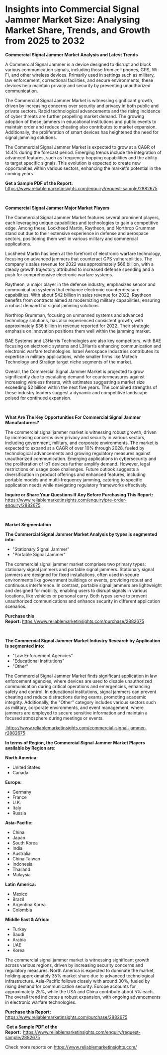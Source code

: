 <p><h1>Insights into Commercial Signal Jammer Market Size: Analysing Market Share, Trends, and Growth from 2025 to 2032</h1></p><p><strong>Commercial Signal Jammer Market Analysis and Latest Trends</strong></p>
<p><p>A Commercial Signal Jammer is a device designed to disrupt and block various communication signals, including those from cell phones, GPS, Wi-Fi, and other wireless devices. Primarily used in settings such as military, law enforcement, correctional facilities, and secure environments, these devices help maintain privacy and security by preventing unauthorized communication.</p><p>The Commercial Signal Jammer Market is witnessing significant growth, driven by increasing concerns over security and privacy in both public and private sectors. Rapid technological advancements and the rising incidence of cyber threats are further propelling market demand. The growing adoption of these jammers in educational institutions and public events to maintain order and reduce cheating also contributes to market expansion. Additionally, the proliferation of smart devices has heightened the need for signal jamming solutions.</p><p>The Commercial Signal Jammer Market is expected to grow at a CAGR of 14.4% during the forecast period. Emerging trends include the integration of advanced features, such as frequency-hopping capabilities and the ability to target specific signals. This evolution is expected to create new opportunities within various sectors, enhancing the market's potential in the coming years.</p></p>
<p><strong>Get a Sample PDF of the Report:&nbsp;</strong> <a href="https://www.reliablemarketinsights.com/enquiry/request-sample/2882675?utm_campaign=3200&utm_medium=2&utm_source=Github&utm_content=ia&utm_term=13032025&utm_id=commercial-signal-jammer">https://www.reliablemarketinsights.com/enquiry/request-sample/2882675</a></p>
<p>&nbsp;</p>
<p><strong>Commercial Signal Jammer Major Market Players</strong></p>
<p><p>The Commercial Signal Jammer Market features several prominent players, each leveraging unique capabilities and technologies to gain a competitive edge. Among these, Lockheed Martin, Raytheon, and Northrop Grumman stand out due to their extensive experience in defense and aerospace sectors, positioning them well in various military and commercial applications.</p><p>Lockheed Martin has been at the forefront of electronic warfare technology, focusing on advanced jammers that counteract GPS vulnerabilities. The company's sales revenue for 2022 was approximately $66 billion, with a steady growth trajectory attributed to increased defense spending and a push for comprehensive electronic warfare systems.</p><p>Raytheon, a major player in the defense industry, emphasizes sensor and communication systems that enhance electronic countermeasure capabilities. With about $42 billion in sales revenue for 2022, Raytheon benefits from contracts aimed at modernizing military capabilities, ensuring a robust demand for signal jamming solutions.</p><p>Northrop Grumman, focusing on unmanned systems and advanced technology solutions, has also experienced consistent growth, with approximately $36 billion in revenue reported for 2022. Their strategic emphasis on innovation positions them well within the jamming market.</p><p>BAE Systems and L3Harris Technologies are also key competitors, with BAE focusing on electronic systems and L3Harris enhancing communication and electronic warfare technologies. Israel Aerospace Industries contributes its expertise in military applications, while smaller firms like Mctech Technology and Stratign target niche segments of the market.</p><p>Overall, the Commercial Signal Jammer Market is projected to grow significantly due to escalating demand for countermeasures against increasing wireless threats, with estimates suggesting a market size exceeding $2 billion within the next five years. The combined strengths of these industry leaders suggest a dynamic and competitive landscape poised for continued expansion.</p></p>
<p>&nbsp;</p>
<p><strong>What Are The Key Opportunities For Commercial Signal Jammer Manufacturers?</strong></p>
<p><p>The commercial signal jammer market is witnessing robust growth, driven by increasing concerns over privacy and security in various sectors, including government, military, and corporate environments. The market is expected to expand at a CAGR of over 10% through 2028, fueled by technological advancements and growing regulatory measures against unauthorized communication. Emerging applications in cybersecurity and the proliferation of IoT devices further amplify demand. However, legal restrictions on usage pose challenges. Future outlook suggests a diversification in product offerings and enhanced features, including portable models and multi-frequency jamming, catering to specific application needs while navigating regulatory frameworks effectively.</p></p>
<p><strong>Inquire or Share Your Questions If Any Before Purchasing This Report:</strong> <a href="https://www.reliablemarketinsights.com/enquiry/pre-order-enquiry/2882675?utm_campaign=3200&utm_medium=2&utm_source=Github&utm_content=ia&utm_term=13032025&utm_id=commercial-signal-jammer">https://www.reliablemarketinsights.com/enquiry/pre-order-enquiry/2882675</a></p>
<p>&nbsp;</p>
<p><strong>Market Segmentation</strong></p>
<p><strong>The Commercial Signal Jammer Market Analysis by types is segmented into:</strong></p>
<p><ul><li>"Stationary Signal Jammer"</li><li>"Portable Signal Jammer"</li></ul></p>
<p><p>The commercial signal jammer market comprises two primary types: stationary signal jammers and portable signal jammers. Stationary signal jammers are designed for fixed installations, often used in secure environments like government buildings or events, providing robust and continuous interference. In contrast, portable signal jammers are lightweight and designed for mobility, enabling users to disrupt signals in various locations, like vehicles or personal carry. Both types serve to prevent unauthorized communications and enhance security in different application scenarios.</p></p>
<p><strong>Purchase this Report:&nbsp;</strong><a href="https://www.reliablemarketinsights.com/purchase/2882675?utm_campaign=3200&utm_medium=2&utm_source=Github&utm_content=ia&utm_term=13032025&utm_id=commercial-signal-jammer">https://www.reliablemarketinsights.com/purchase/2882675</a></p>
<p>&nbsp;</p>
<p><strong>The Commercial Signal Jammer Market Industry Research by Application is segmented into:</strong></p>
<p><ul><li>"Law Enforcement Agencies"</li><li>"Educational Institutions"</li><li>"Other"</li></ul></p>
<p><p>The Commercial Signal Jammer Market finds significant application in law enforcement agencies, where devices are used to disable unauthorized communication during critical operations and emergencies, enhancing safety and control. In educational institutions, signal jammers can prevent cheating and reduce distractions during exams, promoting academic integrity. Additionally, the "Other" category includes various sectors such as military, corporate environments, and event management, where jammers are employed to secure sensitive information and maintain a focused atmosphere during meetings or events.</p></p>
<p><a href="https://www.reliablemarketinsights.com/commercial-signal-jammer-r2882675?utm_campaign=3200&utm_medium=2&utm_source=Github&utm_content=ia&utm_term=13032025&utm_id=commercial-signal-jammer">&nbsp;https://www.reliablemarketinsights.com/commercial-signal-jammer-r2882675</a></p>
<p><strong>In terms of Region, the Commercial Signal Jammer Market Players available by Region are:</strong></p>
<p>
    <p> <strong> North America: </strong>
        <ul>
            <li>United States</li>
            <li>Canada</li>
        </ul>
        </p> 
    <p> <strong> Europe: </strong>
        <ul>
            <li>Germany</li>
            <li>France</li>
            <li>U.K.</li>
            <li>Italy</li>
            <li>Russia</li>
        </ul>
        </p> 
    <p> <strong> Asia-Pacific: </strong>
        <ul>
            <li>China</li>
            <li>Japan</li>
            <li>South Korea</li>
            <li>India</li>
            <li>Australia</li>
            <li>China Taiwan</li>
            <li>Indonesia</li>
            <li>Thailand</li>
            <li>Malaysia</li>
        </ul>
        </p> 
    <p> <strong> Latin America: </strong>
        <ul>
            <li>Mexico</li>
            <li>Brazil</li>
            <li>Argentina Korea</li>
            <li>Colombia</li>
        </ul>
        </p> 
    <p> <strong> Middle East & Africa: </strong>
        <ul>
            <li>Turkey</li>
            <li>Saudi</li>
            <li>Arabia</li>
            <li>UAE</li>
            <li>Korea</li>
        </ul>
    </p>
    </p>
<p><p>The commercial signal jammer market is witnessing significant growth across various regions, driven by increasing security concerns and regulatory measures. North America is expected to dominate the market, holding approximately 35% market share due to advanced technological infrastructure. Asia-Pacific follows closely with around 30%, fueled by rising demand for communication security. Europe accounts for approximately 25%, while the USA and China contribute about 5% each. The overall trend indicates a robust expansion, with ongoing advancements in electronic warfare technologies.</p></p>
<p><strong>Purchase this Report: </strong><a href="https://www.reliablemarketinsights.com/purchase/2882675?utm_campaign=3200&utm_medium=2&utm_source=Github&utm_content=ia&utm_term=13032025&utm_id=commercial-signal-jammer">https://www.reliablemarketinsights.com/purchase/2882675</a></p>
<p>&nbsp;<strong>Get a Sample PDF of the Report:&nbsp;&nbsp;</strong><a href="https://www.reliablemarketinsights.com/enquiry/request-sample/2882675?utm_campaign=3200&utm_medium=2&utm_source=Github&utm_content=ia&utm_term=13032025&utm_id=commercial-signal-jammer">https://www.reliablemarketinsights.com/enquiry/request-sample/2882675</a></p>
<p><strong></strong></p>
<p>Check more reports on <a href="https://www.reliablemarketinsights.com/?utm_campaign=3200&utm_medium=2&utm_source=Github&utm_content=ia&utm_term=13032025&utm_id=commercial-signal-jammer">https://www.reliablemarketinsights.com/</a></p>